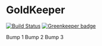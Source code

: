 # GoldKeeper
[![Build Status](https://dev.azure.com/carlosharaujo/GoldKeeper/_apis/build/status/GoldKeeper-CI)](https://dev.azure.com/carlosharaujo/GoldKeeper/_build/latest?definitionId=4)
[![Greenkeeper badge](https://badges.greenkeeper.io/CarlosHAraujo/GoldKeeper.svg)](https://greenkeeper.io/)

Bump 1
Bump 2
Bump 3